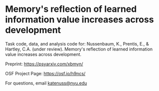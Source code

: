 # Memory's reflection of learned information value increases across development

Task code, data, and analysis code for: Nussenbaum, K., Prentis, E., & Hartley, C.A. (under review). Memory's reflection of learned information value increases across development.

Preprint: https://psyarxiv.com/xbmyn/

OSF Project Page: https://osf.io/h9ncs/

For questions, email katenuss@nyu.edu
